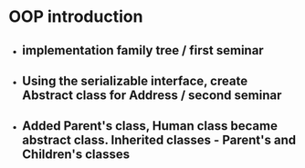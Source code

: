 # OOP introduction
* ## implementation family tree / first seminar
* ## Using the serializable interface, create Abstract class for Address / second seminar
* ## Added Parent's class, Human class became abstract class. Inherited classes - Parent's and Children's classes 
